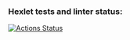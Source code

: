 ### Hexlet tests and linter status:
[![Actions Status](https://github.com/ludaalt/js-react-developer-project-12/actions/workflows/hexlet-check.yml/badge.svg)](https://github.com/ludaalt/js-react-developer-project-12/actions)